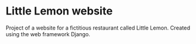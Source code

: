 # Little Lemon website
Project of a website for a fictitious restaurant called Little Lemon.
Created using the web framework Django.
